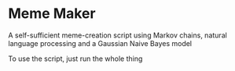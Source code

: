 # Meme Maker
A self-sufficient meme-creation script using Markov chains, natural language processing and a Gaussian Naive Bayes model

To use the script, just run the whole thing


